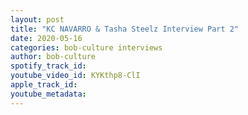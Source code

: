 ```yaml
---
layout: post
title: "KC NAVARRO & Tasha Steelz Interview Part 2"
date: 2020-05-16
categories: bob-culture interviews
author: bob-culture
spotify_track_id: 
youtube_video_id: KYKthp8-ClI
apple_track_id: 
youtube_metadata: 
---
```

